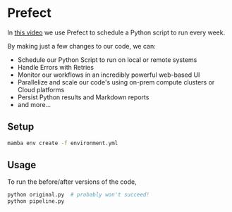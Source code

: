 # Prefect
In [this video](https://youtu.be/Kt8GAZRpTcE) we use Prefect to schedule a Python script to run every week.

By making just a few changes to our code, we can:
- Schedule our Python Script to run on local or remote systems
- Handle Errors with Retries
- Monitor our workflows in an incredibly powerful web-based UI
- Parallelize and scale our code's using on-prem compute clusters or Cloud platforms
- Persist Python results and Markdown reports
- and more...

## Setup

```sh
mamba env create -f environment.yml
```

## Usage

To run the before/after versions of the code,
```sh
python original.py  # probably won't succeed!
python pipeline.py
```
